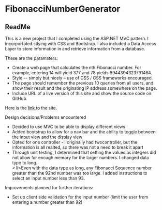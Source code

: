 # FibonacciNumberGenerator
<h2> ReadMe</h2>


<p>This is a new project that I completed using the ASP.NET MVC pattern. I incorportated stlying with CSS and Bootstrap. I also included
a Data Access Layer to store information in and retrieve information from a database.</p>

<p>These are the paramaters: </p>
<ul>
	<li>Create a web page that calculates the nth Fibonacci number. For example, entering 14 will yield 377 and 78 yields 8944394323791464. </li>
	<li>Style -- simply but nicely – use of CSS / CSS frameworks encouraged. </li>
	<li>The page should remember the previous 10 queries from all users, and show their result and the originating IP address somewhere on the page.</li>
	<li>Include URL of a live version of this site and show the source code on GitHub. </li>
</ul>

<p>Here is the <a href="http://fibonaccinumbergenerator.apphb.com/"> link </a> to the site.<p>

<p>Design decisions/Problems encountered</p>
	<ul>
		<li>Decided to use MVC to be able to display different views</li>
		<li>Added bootstrap to allow for a nav bar and the ability to toggle between the input view and the display view</li>
		<li>Opted for one controller - I originally had twocontroller, but the information is all realted, so there was not a need to break it apart</li>
		<li>Through unit testing, I determined that setting the values as integers did not allow for enough memory for the larger numbers.  I changed data type to long. </li>
	<	li>Even with the data type as long, any Fibonacci Sequence number greater than the 92nd number was too large.  I added instructions to select an input number less than 93.</li>
	</ul>
	
<p>Improvements planned for further iterations:</p>
	<ul>
		<li>Set up client side validation for the input number (limit the user from entering a number greater than 92)</li>
	</ul>
